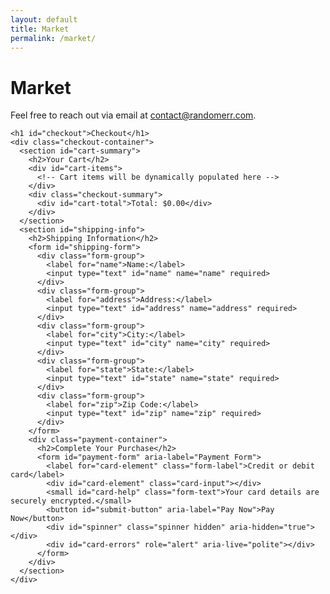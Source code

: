 ```yaml
---
layout: default
title: Market
permalink: /market/
---
```


# Market

Feel free to reach out via email at [contact@randomerr.com](mailto:contact@randomerr.com).








  <script src="https://js.stripe.com/v3/"></script>
  <script src="/Randomerr/server/stripe_checkout.js"></script>
  <script src="/Randomerr/server/server.js"></script>
  <script src="/Randomerr/assets/js/checkout.js"></script>


    <h1 id="checkout">Checkout</h1>
    <div class="checkout-container">
      <section id="cart-summary">
        <h2>Your Cart</h2>
        <div id="cart-items">
          <!-- Cart items will be dynamically populated here -->
        </div>
        <div class="checkout-summary">
          <div id="cart-total">Total: $0.00</div>
        </div>
      </section>
      <section id="shipping-info">
        <h2>Shipping Information</h2>
        <form id="shipping-form">
          <div class="form-group">
            <label for="name">Name:</label>
            <input type="text" id="name" name="name" required>
          </div>
          <div class="form-group">
            <label for="address">Address:</label>
            <input type="text" id="address" name="address" required>
          </div>
          <div class="form-group">
            <label for="city">City:</label>
            <input type="text" id="city" name="city" required>
          </div>
          <div class="form-group">
            <label for="state">State:</label>
            <input type="text" id="state" name="state" required>
          </div>
          <div class="form-group">
            <label for="zip">Zip Code:</label>
            <input type="text" id="zip" name="zip" required>
          </div>
        </form>
        <div class="payment-container">
          <h2>Complete Your Purchase</h2>
          <form id="payment-form" aria-label="Payment Form">
            <label for="card-element" class="form-label">Credit or debit card</label>
            <div id="card-element" class="card-input"></div>
            <small id="card-help" class="form-text">Your card details are securely encrypted.</small>
            <button id="submit-button" aria-label="Pay Now">Pay Now</button>
            <div id="spinner" class="spinner hidden" aria-hidden="true"></div>
            <div id="card-errors" role="alert" aria-live="polite"></div>
          </form>
        </div>
      </section>
    </div>
  </main>

